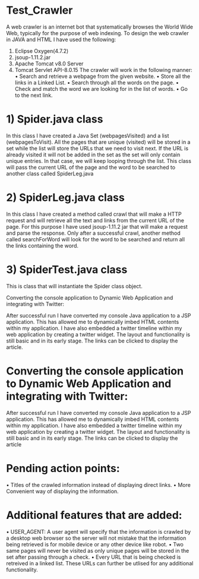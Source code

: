 # Test_Crawler

A web crawler is an internet bot that systematically browses the World Wide Web, typically for the purpose of web indexing. To design the web crawler in JAVA and HTML I have used the following: 
1) Eclipse Oxygen(4.7.2)
2) jsoup-1.11.2.jar
3) Apache Tomcat v8.0 Server
4) Tomcat Servlet API-8.0.15
The crawler will work in the following manner: 
•	Search and retrieve a webpage from the given website.
•	Store all the links in a Linked List.
•	Search through all the words on the page. 
•	Check and match the word we are looking for in the list of words.
•	Go to the next link.

# 1) Spider.java class
In this class I have created a Java Set (webpagesVisited) and a list (webpagesToVisit). All the pages that are unique (visited) will be stored in a set while the list will store the URLs that we need to visit next. If the URL is already visited it will not be added in the set as the set will only contain unique entries. In that case, we will keep looping through the list. This class will pass the current URL of the page and the word to be searched to another class called SpiderLeg.java

# 2) SpiderLeg.java class
In this class I have created a method called crawl that will make a HTTP request and will retrieve all the text and links from the current URL of the page. For this purpose I have used jsoup-1.11.2 jar that will make a request and parse the response.
Only after a successful crawl, another method called searchForWord will look for the word to be searched and return all the links containing the word.

# 3) SpiderTest.java class 
This is class that will instantiate the Spider class object. 

Converting the console application to Dynamic Web Application and integrating with Twitter:

After successful run I have converted my console Java application to a JSP application. This has allowed me to dynamically imbed HTML contents within my application. I have also embedded a twitter timeline within my web application by creating a twitter widget. The layout and functionality is still basic and in its early stage. The links can be clicked to display the article.

# Converting the console application to Dynamic Web Application and integrating with Twitter:

After successful run I have converted my console Java application to a JSP application. This has allowed me to dynamically imbed HTML contents within my application. I have also embedded a twitter timeline within my web application by creating a twitter widget. The layout and functionality is still basic and in its early stage. The links can be clicked to display the article


# Pending action points: 

•	Titles of the crawled information instead of displaying direct links.
•	More Convenient way of displaying the information.

# Additional features that are added: 

•	USER_AGENT:  A user agent will specify that the information is crawled by a desktop web browser so the server will not mistake that the information being retrieved is for mobile device or any other device like robot. 
•	Two same pages will never be visited as only unique pages will be stored in the set after passing through a check.
•	Every URL that is being checked is retreived in a linked list. These URLs can further be utlised for any additional functionality. 


